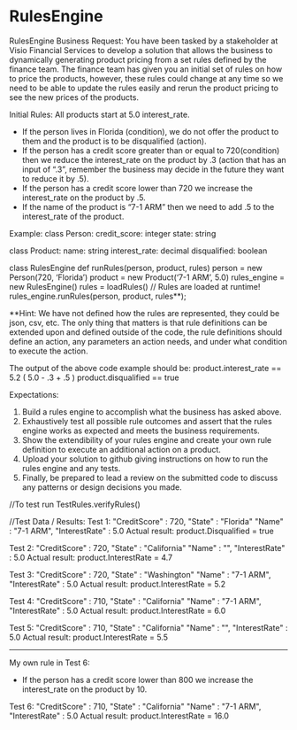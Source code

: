 # RulesEngine
RulesEngine
Business Request:
You have been tasked by a stakeholder at Visio Financial Services to develop a solution that allows the business to dynamically 
generating product pricing from a set rules defined by the finance team. 
The finance team has given you an initial set of rules on how to price the products, 
however, these rules could change at any time so we need to be able 
to update the rules easily and rerun the product pricing to see the new prices of the products.

Initial Rules:
All products start at 5.0 interest_rate.
- If the person lives in Florida (condition), we do not offer the product to them and 
the product is to be disqualified (action).
- If the person has a credit score greater than or equal to 720(condition) 
then we reduce the interest_rate on the product by .3 
(action that has an input of “.3”, remember the business may decide in the future they want to reduce it by .5).
- If the person has a credit score lower than 720 we increase the interest_rate on the product 
by .5.
- If the name of the product is “7-1 ARM” then we need to add .5 to the interest_rate of the
product.

Example:
class Person:
  credit_score: integer
  state: string

class Product:
  name: string
  interest_rate: decimal
  disqualified: boolean

class RulesEngine
  def runRules(person, product, rules)
  person = new Person(720, ‘Florida’)
  product = new Product(‘7-1 ARM’, 5.0)
  rules_engine = new RulesEngine()
  rules = loadRules() // Rules are loaded at runtime!
  rules_engine.runRules(person, product, rules**);

**Hint: We have not defined how the rules are represented, they could be json, csv, etc. The only thing that matters is that rule definitions can be extended upon and defined outside of the code, the rule definitions should define an action, any parameters an action needs, and under what condition to execute the action.

The output of the above code example should be:
product.interest_rate == 5.2 ( 5.0 - .3 + .5 )
product.disqualified == true

Expectations:
1. Build a rules engine to accomplish what the business has asked above.
2. Exhaustively test all possible rule outcomes and assert that the rules engine works as expected and meets the business requirements.
3. Show the extendibility of your rules engine and create your own rule definition to execute an additional action on a product.
4. Upload your solution to github giving instructions on how to run the rules engine and any tests.
5. Finally, be prepared to lead a review on the submitted code to discuss any patterns or design decisions you made.

//To test run TestRules.verifyRules()

//Test Data / Results:
Test 1:
"CreditScore" : 720,
"State" : "Florida"
"Name" : "7-1 ARM",
"InterestRate" : 5.0
Actual result: product.Disqualified  = true

Test 2:
"CreditScore" : 720,
"State" : "California"
"Name" : "",
"InterestRate" : 5.0
Actual result: product.InterestRate = 4.7

Test 3:
"CreditScore" : 720,
"State" : "Washington"
"Name" : "7-1 ARM",
"InterestRate" : 5.0
Actual result: product.InterestRate = 5.2

Test 4:
"CreditScore" : 710,
"State" : "California"
"Name" : "7-1 ARM",
"InterestRate" : 5.0
Actual result: product.InterestRate = 6.0

Test 5:
"CreditScore" : 710,
"State" : "California"
"Name" : "",
"InterestRate" : 5.0
Actual result: product.InterestRate = 5.5

-----------------------
My own rule in Test 6:
- If the person has a credit score lower than 800 we increase the interest_rate on the product
  by 10.

Test 6:
"CreditScore" : 710,
"State" : "California"
"Name" : "7-1 ARM",
"InterestRate" : 5.0
Actual result: product.InterestRate = 16.0

